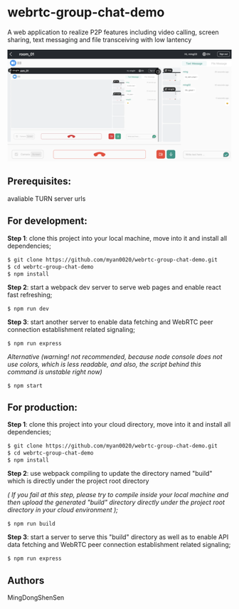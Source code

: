 # webrtc-group-chat-demo

A web application to realize P2P features including video calling, screen sharing, text messaging and file transceiving with low lantency

![alt text](https://github.com/myan0020/webrtc-group-chat-demo/blob/master/screenshots/screenshot_chat_text.png?raw=true)

## Prerequisites:

avaliable TURN server urls

## For development:

**Step 1**: clone this project into your local machine, move into it and install all dependencies;
```
$ git clone https://github.com/myan0020/webrtc-group-chat-demo.git
$ cd webrtc-group-chat-demo
$ npm install
```

**Step 2**: start a webpack dev server to serve web pages and enable react fast refreshing;
```
$ npm run dev
```
**Step 3**: start another server to enable data fetching and WebRTC peer connection establishment related signaling;
```
$ npm run express
```

*Alternative (warning! not recommended, because node console does not use colors, which is less readable, and also, the script behind this command is unstable right now)*
```
$ npm start
```

## For production:

**Step 1**: clone this project into your cloud directory, move into it and install all dependencies;
```
$ git clone https://github.com/myan0020/webrtc-group-chat-demo.git
$ cd webrtc-group-chat-demo
$ npm install
```
**Step 2**: use webpack compiling to update the directory named "build" which is directly under the project root directory

*( If you fail at this step, please try to compile inside your local machine and then upload the generated "build" directory directly under the project root directory in your cloud environment );*

```
$ npm run build
```
**Step 3**: start a server to serve this "build" directory as well as to enable API data fetching and WebRTC peer connection establishment related signaling;
```
$ npm run express
```

## Authors
MingDongShenSen